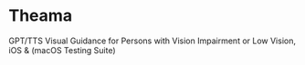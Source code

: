 # Theama
GPT/TTS Visual Guidance for Persons with Vision Impairment or Low Vision, iOS & (macOS Testing Suite)
